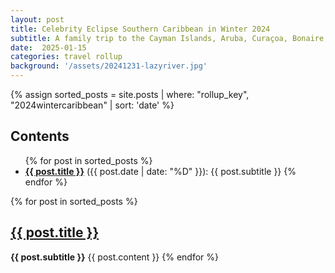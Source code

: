```yaml
---
layout: post
title: Celebrity Eclipse Southern Caribbean in Winter 2024
subtitle: A family trip to the Cayman Islands, Aruba, Curaçoa, Bonaire, Puerto Rico, and the DR aboard the Celebrity Eclipse
date:  2025-01-15
categories: travel rollup
background: '/assets/20241231-lazyriver.jpg'
---
```


{% assign sorted_posts = site.posts | where: "rollup_key", "2024wintercaribbean" | sort: 'date' %}

<h2>Contents</h2>
<ul>
{% for post in sorted_posts %}
<li/><strong><a href="{{ post.url }}">{{ post.title }}</a></strong> ({{ post.date | date: "%D" }}): {{ post.subtitle }}
{% endfor %}
</ul>

<p/>

{% for post in sorted_posts %}
  <h2><a href="{{ post.url }}">{{ post.title }}</a></h2>
  <strong>{{ post.subtitle }}</strong>
  {{ post.content }}
{% endfor %}
